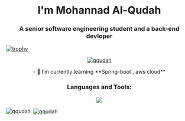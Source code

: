 <h1 align="center"> I'm Mohannad Al-Qudah</h1>
<h3 align="center">A senior software engineering student and a back-end devloper</h3>

 
[![trophy](https://github-profile-trophy.vercel.app/?username=ryo-ma&theme=onedark)](https://github.com/ryo-ma/github-profile-trophy)


<p align="center"> <a href="https://github.com/ryo-ma/github-profile-trophy"><img src="https://github-profile-trophy.vercel.app/?username=qqudah" alt="qqudah" /></a> </p>
<p align="center">
- 🌱 I’m currently learning **Spring-boot , aws cloud**
</p>
<p align="center">
</p>

<h3 align="center">Languages and Tools:</h3>
<p align="center">
  <img src="https://skillicons.dev/icons?i=java,spring,dotnet,cs,html,css,postgresql,mysql,aws,postman" />
</p>

<p><img align="left" src="https://github-readme-stats.vercel.app/api/top-langs?username=qqudah&show_icons=true&locale=en&layout=compact" alt="qqudah" /></p>

<p>&nbsp;<img align="center" src="https://github-readme-stats.vercel.app/api?username=qqudah&show_icons=true&locale=en" alt="qqudah" /></p>
